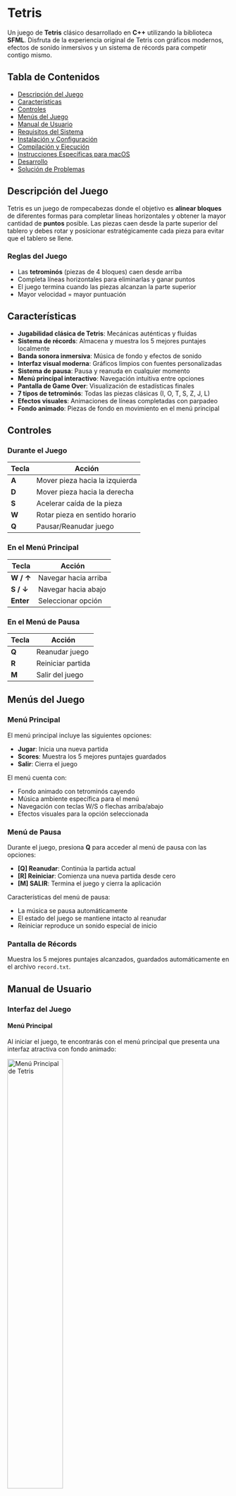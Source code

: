 # Tetris

Un juego de **Tetris** clásico desarrollado en **C++** utilizando la biblioteca **SFML**. Disfruta de la experiencia original de Tetris con gráficos modernos, efectos de sonido inmersivos y un sistema de récords para competir contigo mismo.

## Tabla de Contenidos

- [Descripción del Juego](#descripción-del-juego)
- [Características](#características)
- [Controles](#controles)
- [Menús del Juego](#menús-del-juego)
- [Manual de Usuario](#manual-de-usuario)
- [Requisitos del Sistema](#requisitos-del-sistema)
- [Instalación y Configuración](#instalación-y-configuración)
- [Compilación y Ejecución](#compilación-y-ejecución)
- [Instrucciones Específicas para macOS](#instrucciones-específicas-para-macos)
- [Desarrollo](#desarrollo)
- [Solución de Problemas](#solución-de-problemas)

## Descripción del Juego

Tetris es un juego de rompecabezas donde el objetivo es **alinear bloques** de diferentes formas para completar líneas horizontales y obtener la mayor cantidad de **puntos** posible. Las piezas caen desde la parte superior del tablero y debes rotar y posicionar estratégicamente cada pieza para evitar que el tablero se llene.

### Reglas del Juego

- Las **tetrominós** (piezas de 4 bloques) caen desde arriba
- Completa líneas horizontales para eliminarlas y ganar puntos
- El juego termina cuando las piezas alcanzan la parte superior
- Mayor velocidad = mayor puntuación

## Características

- **Jugabilidad clásica de Tetris**: Mecánicas auténticas y fluidas
- **Sistema de récords**: Almacena y muestra los 5 mejores puntajes localmente
- **Banda sonora inmersiva**: Música de fondo y efectos de sonido
- **Interfaz visual moderna**: Gráficos limpios con fuentes personalizadas
- **Sistema de pausa**: Pausa y reanuda en cualquier momento
- **Menú principal interactivo**: Navegación intuitiva entre opciones
- **Pantalla de Game Over**: Visualización de estadísticas finales
- **7 tipos de tetrominós**: Todas las piezas clásicas (I, O, T, S, Z, J, L)
- **Efectos visuales**: Animaciones de líneas completadas con parpadeo
- **Fondo animado**: Piezas de fondo en movimiento en el menú principal

## Controles

### Durante el Juego
| Tecla | Acción |
|-------|--------|
| **A** | Mover pieza hacia la izquierda |
| **D** | Mover pieza hacia la derecha |
| **S** | Acelerar caída de la pieza |
| **W** | Rotar pieza en sentido horario |
| **Q** | Pausar/Reanudar juego |

### En el Menú Principal
| Tecla | Acción |
|-------|--------|
| **W / ↑** | Navegar hacia arriba |
| **S / ↓** | Navegar hacia abajo |
| **Enter** | Seleccionar opción |

### En el Menú de Pausa
| Tecla | Acción |
|-------|--------|
| **Q** | Reanudar juego |
| **R** | Reiniciar partida |
| **M** | Salir del juego |

## Menús del Juego

### Menú Principal
El menú principal incluye las siguientes opciones:
- **Jugar**: Inicia una nueva partida
- **Scores**: Muestra los 5 mejores puntajes guardados
- **Salir**: Cierra el juego

El menú cuenta con:
- Fondo animado con tetrominós cayendo
- Música ambiente específica para el menú
- Navegación con teclas W/S o flechas arriba/abajo
- Efectos visuales para la opción seleccionada

### Menú de Pausa
Durante el juego, presiona **Q** para acceder al menú de pausa con las opciones:
- **[Q] Reanudar**: Continúa la partida actual
- **[R] Reiniciar**: Comienza una nueva partida desde cero
- **[M] SALIR**: Termina el juego y cierra la aplicación

Características del menú de pausa:
- La música se pausa automáticamente
- El estado del juego se mantiene intacto al reanudar
- Reiniciar reproduce un sonido especial de inicio

### Pantalla de Récords
Muestra los 5 mejores puntajes alcanzados, guardados automáticamente en el archivo `record.txt`.

## Manual de Usuario

### Interfaz del Juego

#### Menú Principal
Al iniciar el juego, te encontrarás con el menú principal que presenta una interfaz atractiva con fondo animado:

<img src="docs/images/tetris-menu.png" alt="Menú Principal de Tetris" width="50%" />

**Elementos de la interfaz:**
- **Título estilizado**: "TETRIS" en fuente pixel art con efecto 3D
- **Créditos**: "by Fer and Edgar" 
- **Opciones de navegación**:
  - **Jugar**: Comienza una nueva partida
  - **Scores**: Visualiza la tabla de récords
  - **Salir**: Cierra la aplicación
- **Piezas animadas**: Tetrominós cayendo en el fondo para ambiente dinámico

**Cómo usar el menú:**
1. Usa las teclas **W/S** o las **flechas arriba/abajo** para navegar
2. La opción seleccionada se resalta en color amarillo
3. Presiona **Enter** para confirmar tu selección
4. La música de fondo crea un ambiente inmersivo

#### Iniciando una Partida
Para comenzar a jugar, selecciona la opción **"Jugar"** del menú principal:

<img src="docs/images/opcion-jugar.png" alt="Opción para empezar a jugar" width="50%" />

**Pasos para iniciar:**
1. **Navega** hasta la opción "Jugar" usando las teclas **W/S**
2. **Observa** cómo la opción se resalta en **color amarillo** cuando está seleccionada
3. **Presiona Enter** para confirmar y comenzar una nueva partida
4. **Escucha** el sonido especial de inicio que marca el comienzo del juego
5. **Disfruta** de la transición suave al tablero de juego

Una vez que selecciones "Jugar", el juego:
- Reproduce un efecto de sonido de inicio
- Cambia automáticamente a la vista del tablero de juego
- Inicia la música de fondo del gameplay
- Comienza a generar la primera pieza que caerá

#### Pantalla de Juego
Una vez que inicies una partida, verás la interfaz principal del juego:

<img src="docs/images/pantalla-juego.png" alt="Pantalla de juego" width="50%" />

**Elementos de la interfaz de juego:**

**Tablero Principal (Centro):**
- **Área de juego**: Tablero de 10x20 donde caen y se posicionan las piezas
- **Fondo negro**: Contraste perfecto para visualizar las piezas de colores
- **Grid invisible**: Las piezas se alinean automáticamente en la cuadrícula

**Panel Lateral Derecho:**
- **Puntos**: Muestra tu puntuación actual que aumenta al completar líneas
- **Nivel**: Indica el nivel de dificultad actual (mayor nivel = mayor velocidad)
- **Pieza Siguiente**: Vista previa de la próxima pieza que caerá, permitiendo planificar tu estrategia

**Información adicional:**
- **Efectos visuales**: Las líneas completadas parpadean antes de desaparecer
- **Indicadores de posición**: La pieza actual se puede mover libremente hasta tocar el suelo o otra pieza
- **Feedback inmediato**: Sonidos diferentes para mover piezas, completar líneas y game over

**Estrategia con el panel lateral:**
1. **Observa la pieza siguiente** para planificar dónde colocar la pieza actual
2. **Monitorea tu puntuación** para seguir tu progreso
3. **Prepárate para el aumento de nivel** que incrementa la velocidad de caída

#### Pantalla de Pausa
Durante cualquier partida, puedes pausar el juego presionando la tecla **Q**. Esto te llevará al menú de pausa:

<img src="docs/images/pantalla-pausa.png" alt="Pantalla de pausa" width="50%" />

**Opciones disponibles en pausa:**
- **[Q] Reanudar**: Continúa la partida exactamente donde la dejaste
- **[R] Reiniciar**: Comienza una nueva partida desde cero
- **[M] SALIR**: Termina el juego y regresa al menú principal

**Características del menú de pausa:**
- **Pausa automática de música**: La banda sonora se detiene mientras estás en pausa
- **Estado preservado**: Tu progreso, puntuación y posición de las piezas se mantienen intactos
- **Tiempo ilimitado**: No hay límite de tiempo para permanecer en pausa
- **Efectos de sonido**: Al reanudar o reiniciar se reproducen sonidos especiales

**Cuándo usar la pausa:**
- **Estrategia**: Tómate tu tiempo para planificar tu próximo movimiento
- **Descansos**: Pausa cuando necesites una pausa sin perder tu progreso
- **Emergencias**: Interrupciones inesperadas sin consecuencias en el juego
- **Análisis**: Estudia el tablero y la pieza siguiente sin presión de tiempo

#### Pantalla de Récords
Para ver los mejores puntajes alcanzados, selecciona la opción **"Scores"** del menú principal:

<img src="docs/images/opcion-records.png" alt="Opción Records" width="50%" />

**Visualización de los mejores puntajes:**
- **Top 5 récords**: Muestra los 5 mejores puntajes de todos los tiempos
- **Puntuaciones ordenadas**: De mayor a menor puntuación
- **Persistencia automática**: Los récords se guardan automáticamente en el archivo `record.txt`
- **Histórico completo**: Permite revisar tu progreso y establecer nuevas metas

**Características de la pantalla de récords:**
- **Interfaz clara**: Presentación ordenada y fácil de leer
- **Navegación simple**: Usa **Escape** o **Enter** para regresar al menú principal
- **Actualización automática**: Los nuevos récords se añaden automáticamente al completar una partida
- **Motivación**: Visualiza tus logros y compite contigo mismo

**Cómo establecer un nuevo récord:**
1. **Juega** y trata de conseguir la puntuación más alta posible
2. **Completa líneas múltiples** para obtener más puntos
3. **Sobrevive** a niveles más altos para multiplicar tu puntuación
4. **Al finalizar** la partida, tu puntaje se compara automáticamente con los récords existentes
5. **Si calificas**, tu nuevo récord aparecerá en la lista la próxima vez que veas los "Scores"

**Vista de la pantalla de records:**

<img src="docs/images/Records.png" alt="Pantalla de Records" width="50%" />

Esta pantalla muestra la lista completa de los 5 mejores puntajes guardados, ordenados de mayor a menor puntuación.

#### Opción Salir
Para cerrar el juego, selecciona la opción **"Salir"** del menú principal:

<img src="docs/images/opcion-salir.png" alt="Opción Salir" width="50%" />

**Función de la opción salir:**
- **Cierre seguro**: Termina la aplicación de manera controlada
- **Guardado automático**: Asegura que todos los records y configuraciones se guarden
- **Confirmación**: Al seleccionar esta opción, el juego se cierra inmediatamente
- **Alternativa**: También puedes usar **Alt+F4** o cerrar la ventana directamente

#### Durante el Juego
- **Área de juego**: Tablero principal de 10x20 donde caen las piezas
- **Panel lateral**: Muestra puntuación, nivel y vista previa de la siguiente pieza
- **Indicadores visuales**: Efectos de líneas completadas con animación de parpadeo

#### Consejos de Juego
- **Planifica ahead**: Observa la pieza que viene en el panel lateral
- **Elimina líneas múltiples**: Completa varias líneas a la vez para mayor puntuación
- **Usa la pausa**: Presiona **Q** para pausar y pensar tu próximo movimiento
- **Gestiona la velocidad**: A mayor nivel, las piezas caen más rápido

## Requisitos del Sistema

### Sistemas Operativos Soportados
- **Windows** 10/11
- **macOS** 10.15+ (Catalina o superior)

### Herramientas de Desarrollo
- **Compilador C++**: Compatible con C++11 o superior
  - macOS: `clang++` (Xcode Command Line Tools)
  - Windows: `g++` (MinGW) o Visual Studio 2017+
- **Make**: Para ejecutar el sistema de compilación

### Librerías Necesarias
- **SFML 2.5+** (Simple and Fast Multimedia Library)
  - `sfml-graphics`
  - `sfml-window`  
  - `sfml-system`
  - `sfml-audio`

## Instalación y Configuración

### 1. Clonar el Repositorio
```bash
git clone <URL_DEL_REPOSITORIO>
cd Tetris
```

### 2. Instalar Dependencias

#### macOS
```bash
# Usando Homebrew (recomendado)
brew install sfml

# O usando MacPorts
sudo port install sfml +universal
```

#### Windows
1. Descarga SFML desde [sfml-dev.org](https://www.sfml-dev.org/download.php)
2. Extrae en `C:\SFML` o similar
3. Instala MinGW o Visual Studio

## Compilación y Ejecución

### Compilación Rápida
```bash
make
```

### Ejecutar el Juego
```bash
# En macOS
./bin/tetris

# En Windows
./bin/tetris.exe
```

### Comandos del Makefile
```bash
make            # Compilar todo el proyecto
make clean      # Limpiar archivos objeto y ejecutable
make runtetrix  # Compilar y ejecutar automáticamente
```

## Instrucciones Específicas para macOS

### Instalación de Dependencias en macOS

#### Opción 1: Homebrew (Recomendado)
```bash
# Instalar Homebrew si no lo tienes
/bin/bash -c "$(curl -fsSL https://raw.githubusercontent.com/Homebrew/install/HEAD/install.sh)"

# Instalar SFML
brew install sfml

# Verificar instalación
brew list sfml
```

#### Opción 2: Compilar SFML desde el código fuente
```bash
# Descargar SFML
curl -O https://www.sfml-dev.org/files/SFML-2.6.1-sources.zip
unzip SFML-2.6.1-sources.zip
cd SFML-2.6.1

# Compilar e instalar
mkdir build && cd build
cmake .. -DCMAKE_INSTALL_PREFIX=/usr/local
make
sudo make install
```

### Verificación de la Instalación
```bash
# Verificar que g++ esté disponible
g++ --version

# Verificar que SFML esté instalada correctamente
pkg-config --libs sfml-all
```

### Solución de Problemas en macOS

#### Error: "library not found for -lsfml-*"
```bash
# Configurar variables de entorno
export CPPFLAGS="-I/usr/local/include"
export LDFLAGS="-L/usr/local/lib"

# O si usas Homebrew
export CPPFLAGS="-I$(brew --prefix)/include"
export LDFLAGS="-L$(brew --prefix)/lib"
```

#### Permisos de Ejecución
```bash
chmod +x bin/tetris
```

## Desarrollo

### Estructura del Proyecto
```
Tetris/
├── src/                 # Código fuente (.cpp)
├── include/            # Archivos de cabecera (.hpp)
├── assets/             # Recursos del juego
│   ├── fonts/         # Fuentes tipográficas
│   └── music/         # Archivos de audio
├── bin/               # Ejecutables y archivos objeto
├── docs/              # Documentación y diagramas UML
├── makefile           # Sistema de compilación
└── record.txt         # Archivo de récords
```

### Clases Principales
- **`Tetris`**: Clase principal del juego y control de estados
- **`Juego`**: Lógica principal del gameplay
- **`Tablero`**: Gestión del área de juego y detección de líneas
- **`Pieza`**: Representación y manipulación de tetrominós
- **`Audio`** y **`Musica`**: Sistema de sonido
- **`Ventana`**: Gestión de la ventana y renderizado
- **`Puntos`**: Sistema de puntuación y récords

### Compilación de Desarrollo
```bash
# Compilación con información de debug
g++ -std=c++11 -g -Iinclude src/*.cpp -o bin/tetris_debug \
    -lsfml-graphics -lsfml-window -lsfml-system -lsfml-audio

# Verificar dependencias dinámicas (macOS)
otool -L bin/tetris

## Solución de Problemas

### Errores Comunes

#### 1. "SFML not found" o "library not found"
**Solución**:
```bash
# macOS con Homebrew
export PKG_CONFIG_PATH="$(brew --prefix)/lib/pkgconfig"


```

#### 2. "Permission denied" al ejecutar
**Solución**:
```bash
chmod +x bin/tetris
```

#### 3. "No such file or directory: assets/"
**Solución**: Asegúrate de ejecutar desde el directorio raíz del proyecto:
```bash
cd /ruta/al/proyecto/Tetris
./bin/tetris
```

#### 5. Problemas de renderizado en macOS
**Solución**: Actualizar drivers gráficos y verificar compatibilidad con OpenGL:
```bash

### Logs y Debugging
Para obtener información de debug, puedes modificar temporalmente el código para mostrar información adicional o usar herramientas como `gdb`:

```bash
# Ejecutar con gdb
gdb ./bin/tetris
(gdb) run
(gdb) bt  # backtrace en caso de crash
```

### Rendimiento
- El juego está optimizado para 60 FPS
- Uso de memoria típico: ~50MB
- CPU: Mínimo requerido para gráficos 2D

## Archivos Importantes

| Archivo/Directorio | Descripción |
|-------------------|-------------|
| **`src/`** | Código fuente principal del juego (.cpp) |
| **`include/`** | Archivos de cabecera (.hpp) |
| **`assets/fonts/`** | Fuentes tipográficas (Pixel.ttf, tetrominoes.ttf) |
| **`assets/music/`** | Archivos de audio (.ogg) |
| **`bin/`** | Ejecutables y archivos objeto compilados |
| **`docs/`** | Documentación y diagramas UML |
| **`record.txt`** | Archivo donde se almacenan los récords |
| **`makefile`** | Sistema de compilación automatizada |
| **`LICENSE`** | Términos de licencia del proyecto |

## Recursos de Audio

El juego incluye los siguientes efectos de sonido y música:

- **`Tetris.ogg`**: Música principal durante el juego
- **`TetrisMenu.ogg`**: Música del menú principal  
- **`EmpezarJuego.ogg`**: Sonido al iniciar una partida
- **`MovePieza.ogg`**: Efecto al mover piezas
- **`HitPieza.ogg`**: Sonido al colocar una pieza
- **`LineaPunto.ogg`**: Efecto al completar una línea
- **`GameOver.ogg`**: Sonido de fin de partida

## Fuentes Personalizadas

- **`Pixel.ttf`**: Fuente principal con estilo pixel art
- **`tetrominoes.ttf`**: Fuente especial para elementos del juego

## Sistema de Récords

El archivo `record.txt` almacena los 5 mejores puntajes en formato:
```
Puntuación1
Puntuación2
Puntuación3
Puntuación4
Puntuación5
```

## Contribuciones

¡Las contribuciones son bienvenidas! Si deseas mejorar el juego:

1. Fork el repositorio
2. Crea una rama para tu feature (`git checkout -b feature/nueva-caracteristica`)
3. Commit tus cambios (`git commit -am 'Agrega nueva característica'`)
4. Push a la rama (`git push origin feature/nueva-caracteristica`)
5. Crea un Pull Request

## Créditos

**Desarrolladores**: Fer y Edgar

**Librerías utilizadas**:
- [SFML](https://www.sfml-dev.org/) - Simple and Fast Multimedia Library

## Licencia

Este proyecto se distribuye bajo la **Licencia MIT**. Consulta el archivo [`LICENSE`](LICENSE) para más detalles.

---

### ¡Que disfrutes jugando Tetris!

Si encuentras algún problema o tienes sugerencias, no dudes en abrir un [issue](../../issues) en el repositorio.

**¡A por esos récords!**
